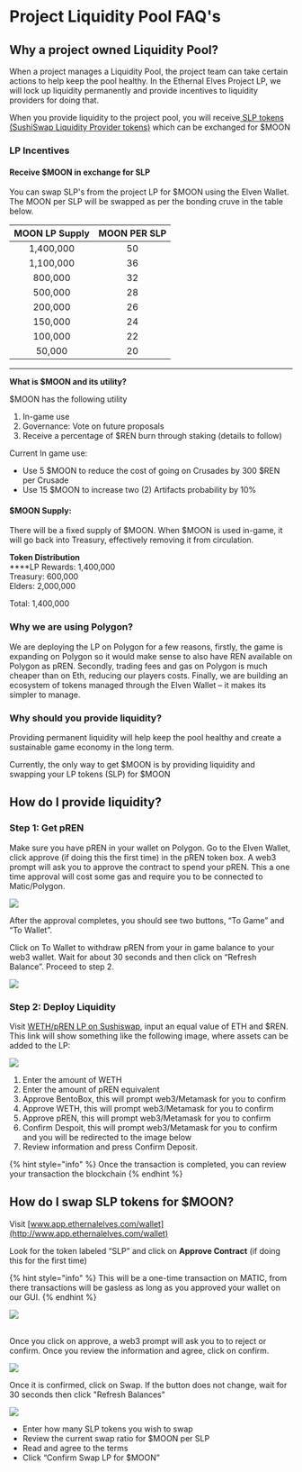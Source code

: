 # Project Liquidity Pool FAQ's

## **Why a project owned Liquidity Pool?**

When a project manages a Liquidity Pool, the project team can take certain actions to help keep the pool healthy. In the Ethernal Elves Project LP, we will lock up liquidity permanently and provide incentives to liquidity providers for doing that.

When you provide liquidity to the project pool, you will receive[ SLP tokens (SushiSwap Liquidity Provider tokens)](https://docs.sushi.com/products/amm-exchange/liquidity-pools) which can be exchanged for $MOON

### LP Incentives&#x20;

#### **Receive $MOON in exchange for SLP** &#x20;

You can swap SLP's from the project LP for $MOON using the Elven Wallet. The MOON per SLP will be swapped as per the bonding cruve in the table below.&#x20;

| MOON LP Supply | MOON PER SLP  |
| :------------: | :-----------: |
|    1,400,000   |       50      |
|   1,100,000    |       36      |
|    800,000     |       32      |
|    500,000     |      28       |
|    200,000     |       26      |
|    150,000     |       24      |
|    100,000     |       22      |
|     50,000     |       20      |

****

**What is $MOON and its utility?**

$MOON has the following utility

1. In-game use
2. Governance: Vote on future proposals
3. Receive a percentage of $REN burn through staking (details to follow)

Current In game use:

* Use 5 $MOON to reduce the cost of going on Crusades by 300 $REN per Crusade
* Use 15 $MOON to increase two (2) Artifacts probability by 10%

#### $MOON Supply:&#x20;

There will be a fixed supply of $MOON. When $MOON is used in-game, it will go back into Treasury, effectively removing it from circulation.

**Token Distribution**\
****LP Rewards: 1,400,000\
Treasury: 600,000\
Elders: 2,000,000

Total: 1,400,000

### **Why we are using Polygon?**

We are deploying the LP on Polygon for a few reasons, firstly, the game is expanding on Polygon so it would make sense to also have REN available on Polygon as pREN. Secondly, trading fees and gas on Polygon is much cheaper than on Eth, reducing our players costs. Finally, we are building an ecosystem of tokens managed through the Elven Wallet – it makes its simpler to manage.

### **Why should you provide liquidity?**

Providing permanent liquidity will help keep the pool healthy and create a sustainable game economy in the long term.

Currently, the only way to get $MOON is by providing liquidity and swapping your LP tokens (SLP) for $MOON

## **How do I provide liquidity?**

### **Step 1: Get pREN**

Make sure you have pREN in your wallet on Polygon. Go to the Elven Wallet, click approve (if doing this the first time) in the pREN token box. A web3 prompt will ask you to approve the contract to spend your pREN. This a one time approval will cost some gas and require you to be connected to Matic/Polygon.

![](../.gitbook/assets/1.png)

After the approval completes, you should see two buttons, “To Game” and “To Wallet”.

&#x20;Click on To Wallet to withdraw pREN from your in game balance to your web3 wallet. Wait for about 30 seconds and then click on “Refresh Balance”. Proceed to step 2.

![](../.gitbook/assets/2.png)

### **Step 2: Deploy Liquidity**

&#x20;Visit [WETH/pREN LP on Sushiswap](https://app.sushi.com/trident/add?tokens=0x7ceB23fD6bC0adD59E62ac25578270cFf1b9f619\&tokens=0xA2eCFEBe618E90608882c4aD6b3a2eA6FdEB5e46\&fee=30\&twap=false\&chainId=137), input an equal value of ETH and $REN. This link will show something like the following image, where assets can be added to the LP:

![](../.gitbook/assets/3.png)

&#x20;

1. Enter the amount of WETH
2. Enter the amount of pREN equivalent
3. Approve BentoBox, this will prompt web3/Metamask for you to confirm
4. Approve WETH, this will prompt web3/Metamask for you to confirm
5. Approve pREN, this will prompt web3/Metamask for you to confirm
6. Confirm Despoit, this will prompt web3/Metamask for you to confirm and you will be redirected to the image below &#x20;
7. Review information and press Confirm Deposit.

{% hint style="info" %}
Once the transaction is completed, you can review your transaction the blockchain
{% endhint %}

## **How do I swap SLP tokens for $MOON?**

Visit [www.app.ethernalelves.com/wallet](http://www.app.ethernalelves.com/wallet)

Look for the token labeled “SLP” and click on **Approve Contract** (if doing this for the first time)

{% hint style="info" %}
This will be a one-time transaction on MATIC, from there transactions will be gasless as long as you approved your wallet on our GUI.
{% endhint %}

![](../.gitbook/assets/4.png)

\
Once you click on approve, a web3 prompt will ask you to to reject or confirm.  Once you review the information and agree, click on confirm.

![](../.gitbook/assets/5.png)

&#x20;&#x20;

Once it is confirmed, click on Swap. If the button does not change, wait for 30 seconds then click "Refresh Balances"



![](../.gitbook/assets/6.png)

* Enter how many SLP tokens you wish to swap
* Review the current swap ratio for $MOON per SLP
* Read and agree to the terms
* Click “Confirm Swap LP for $MOON”

&#x20;
